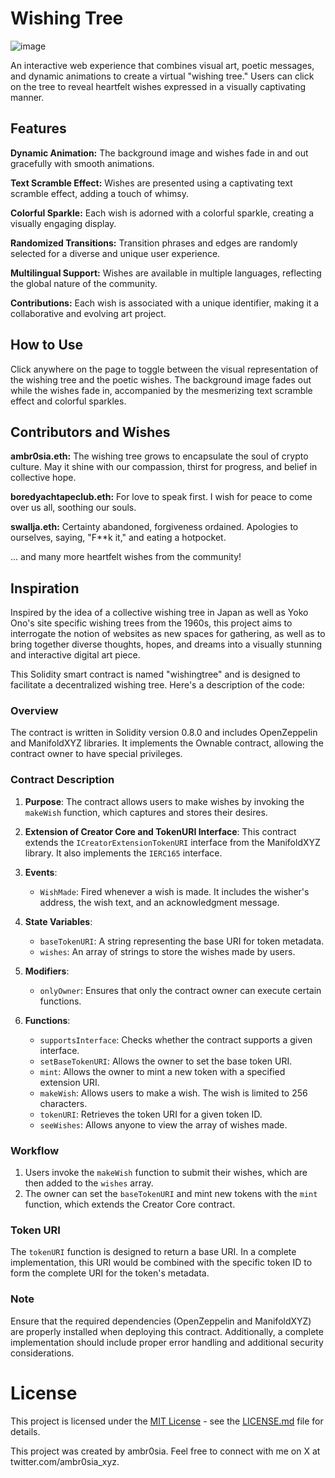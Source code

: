 # Wishing Tree
![image](https://github.com/0xambr0sia/wishing-tree/assets/147129231/ef25ac50-3ce6-4213-86f0-799c716afbac)

An interactive web experience that combines visual art, poetic messages, and dynamic animations to create a virtual "wishing tree." Users can click on the tree to reveal heartfelt wishes expressed in a visually captivating manner.

## Features
**Dynamic Animation:** The background image and wishes fade in and out gracefully with smooth animations.

**Text Scramble Effect:** Wishes are presented using a captivating text scramble effect, adding a touch of whimsy.

**Colorful Sparkle:** Each wish is adorned with a colorful sparkle, creating a visually engaging display.

**Randomized Transitions:** Transition phrases and edges are randomly selected for a diverse and unique user experience.

**Multilingual Support:** Wishes are available in multiple languages, reflecting the global nature of the community.

**Contributions:** Each wish is associated with a unique identifier, making it a collaborative and evolving art project.

## How to Use

Click anywhere on the page to toggle between the visual representation of the wishing tree and the poetic wishes. The background image fades out while the wishes fade in, accompanied by the mesmerizing text scramble effect and colorful sparkles.

## Contributors and Wishes

**ambr0sia.eth:** The wishing tree grows to encapsulate the soul of crypto culture. May it shine with our compassion, thirst for progress, and belief in collective hope.

**boredyachtapeclub.eth:** For love to speak first. I wish for peace to come over us all, soothing our souls.

**swallja.eth:** Certainty abandoned, forgiveness ordained. Apologies to ourselves, saying, "F**k it," and eating a hotpocket.

... and many more heartfelt wishes from the community!

## Inspiration
Inspired by the idea of a collective wishing tree in Japan as well as Yoko Ono's site specific wishing trees from the 1960s, this project aims to interrogate the notion of websites as new spaces for gathering, as well as to bring together diverse thoughts, hopes, and dreams into a visually stunning and interactive digital art piece.


This Solidity smart contract is named "wishingtree" and is designed to facilitate a decentralized wishing tree. Here's a description of the code:

### Overview
The contract is written in Solidity version 0.8.0 and includes OpenZeppelin and ManifoldXYZ libraries. It implements the Ownable contract, allowing the contract owner to have special privileges.

### Contract Description
1. **Purpose**: The contract allows users to make wishes by invoking the `makeWish` function, which captures and stores their desires.

2. **Extension of Creator Core and TokenURI Interface**: This contract extends the `ICreatorExtensionTokenURI` interface from the ManifoldXYZ library. It also implements the `IERC165` interface.

3. **Events**:
   - `WishMade`: Fired whenever a wish is made. It includes the wisher's address, the wish text, and an acknowledgment message.

4. **State Variables**:
   - `baseTokenURI`: A string representing the base URI for token metadata.
   - `wishes`: An array of strings to store the wishes made by users.

5. **Modifiers**:
   - `onlyOwner`: Ensures that only the contract owner can execute certain functions.

6. **Functions**:
   - `supportsInterface`: Checks whether the contract supports a given interface.
   - `setBaseTokenURI`: Allows the owner to set the base token URI.
   - `mint`: Allows the owner to mint a new token with a specified extension URI.
   - `makeWish`: Allows users to make a wish. The wish is limited to 256 characters.
   - `tokenURI`: Retrieves the token URI for a given token ID.
   - `seeWishes`: Allows anyone to view the array of wishes made.

### Workflow
1. Users invoke the `makeWish` function to submit their wishes, which are then added to the `wishes` array.
2. The owner can set the `baseTokenURI` and mint new tokens with the `mint` function, which extends the Creator Core contract.

### Token URI
The `tokenURI` function is designed to return a base URI. In a complete implementation, this URI would be combined with the specific token ID to form the complete URI for the token's metadata.

### Note
Ensure that the required dependencies (OpenZeppelin and ManifoldXYZ) are properly installed when deploying this contract. Additionally, a complete implementation should include proper error handling and additional security considerations.

# License
This project is licensed under the [MIT License](https://chat.openai.com/c/LICENSE.md) - see the [LICENSE.md](https://chat.openai.com/c/LICENSE.md) file for details.

This project was created by ambr0sia. Feel free to connect with me on X at twitter.com/ambr0sia_xyz.
